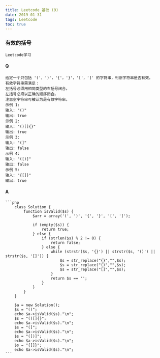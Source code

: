 ```yaml
---
title: Leetcode_基础 (9)
date: 2019-01-31
tags: Leetcode
toc: true
---
```


### 有效的括号
    Leetcode学习

<!-- more -->

#### Q
    给定一个只包括 '('，')'，'{'，'}'，'['，']' 的字符串，判断字符串是否有效。
    有效字符串需满足：
    左括号必须用相同类型的右括号闭合。
    左括号必须以正确的顺序闭合。
    注意空字符串可被认为是有效字符串。
    示例 1:
    输入: "()"
    输出: true
    示例 2:
    输入: "()[]{}"
    输出: true
    示例 3:
    输入: "(]"
    输出: false
    示例 4:
    输入: "([)]"
    输出: false
    示例 5:
    输入: "{[]}"
    输出: true

#### A
    ```php
        class Solution {
            function isValid($s) {
                $arr = array('(', ')', '{', '}', '[', ']');
                
                if (empty($s)) {
                    return true;
                } else {
                    if (strlen($s) % 2 != 0) {
                        return false;
                    } else {
                        while (strstr($s, '{}') || strstr($s, '()') || strstr($s, '[]')) {
                            $s = str_replace("{}","",$s);
                            $s = str_replace("()","",$s);
                            $s = str_replace("[]","",$s);
                        }
                        return $s == '';
                    }
                }
            }
        }

        $a = new Solution();
        $s = "()";
        echo $a->isValid($s)."\n";
        $s = "()[]{}";
        echo $a->isValid($s)."\n";
        $s = "(]";
        echo $a->isValid($s)."\n";
        $s = "([)]";
        echo $a->isValid($s)."\n";
        $s = "{[]}";
        echo $a->isValid($s)."\n";
    ```
